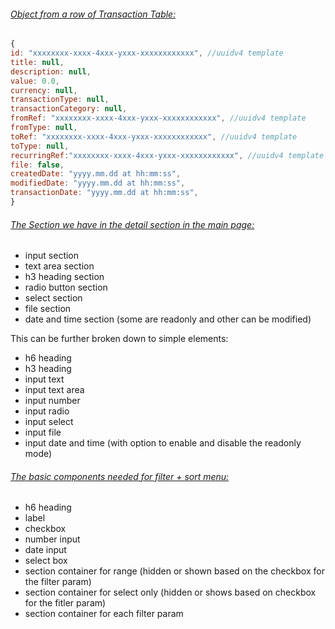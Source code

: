 ###### <u>Object from a row of Transaction Table:</u>

```js
{
id: "xxxxxxxx-xxxx-4xxx-yxxx-xxxxxxxxxxxx", //uuidv4 template
title: null,
description: null,
value: 0.0,
currency: null,
transactionType: null,
transactionCategory: null,
fromRef: "xxxxxxxx-xxxx-4xxx-yxxx-xxxxxxxxxxxx", //uuidv4 template
fromType: null,
toRef: "xxxxxxxx-xxxx-4xxx-yxxx-xxxxxxxxxxxx", //uuidv4 template
toType: null,
recurringRef:"xxxxxxxx-xxxx-4xxx-yxxx-xxxxxxxxxxxx", //uuidv4 template
file: false,
createdDate: "yyyy.mm.dd at hh:mm:ss",
modifiedDate: "yyyy.mm.dd at hh:mm:ss",
transactionDate: "yyyy.mm.dd at hh:mm:ss",
}
```

###### <u>The Section we have in the detail section in the main page:</u>

* input section
* text area section
* h3 heading section
* radio button section
* select section
* file section
* date and time section (some are readonly and other can be modified)

This can be further broken down to simple elements:

* h6 heading
* h3 heading
* input text
* input text area
* input number
* input radio
* input select
* input file
* input date and time (with option to enable and disable the readonly mode)


###### <u>The basic components needed for filter + sort menu:</u>

* h6 heading
* label
* checkbox
* number input
* date input
* select box
* section container for range (hidden or shown based on the checkbox for the filter param)
* section container for select only (hidden or shows based on checkbox for the fitler param)
* section container for each filter param
